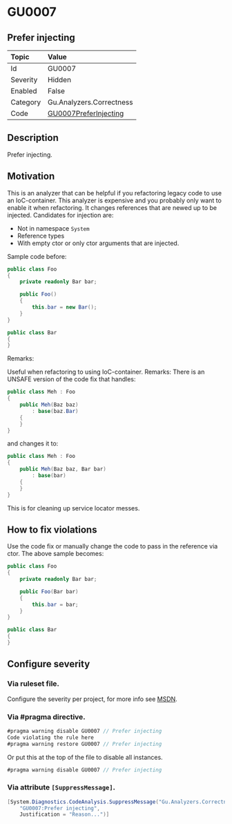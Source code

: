 # GU0007
## Prefer injecting

| Topic    | Value
| :--      | :--
| Id       | GU0007
| Severity | Hidden
| Enabled  | False
| Category | Gu.Analyzers.Correctness
| Code     | [GU0007PreferInjecting](https://github.com/GuOrg/Gu.Analyzers/blob/master/Gu.Analyzers/GU0007PreferInjecting.cs)


## Description

Prefer injecting.

## Motivation

This is an analyzer that can be helpful if you refactoring legacy code to use an IoC-container.
This analyzer is expensive and you probably only want to enable it when refactoring.
It changes references that are newed up to be injected.
Candidates for injection are:
- Not in namespace `System`
- Reference types
- With empty ctor or only ctor arguments that are injected.

Sample code before:

```c#
public class Foo
{
    private readonly Bar bar;

    public Foo()
    {
        this.bar = new Bar();
    }
}

public class Bar
{
}
```

Remarks:

Useful when refactoring to using IoC-container.
Remarks:
There is an UNSAFE version of the code fix that handles:

```C#
public class Meh : Foo
{
    public Meh(Baz baz)
        : base(baz.Bar)
    {
    }
}
```

and changes it to:

```C#
public class Meh : Foo
{
    public Meh(Baz baz, Bar bar)
        : base(bar)
    {
    }
}
```

This is for cleaning up service locator messes.

## How to fix violations

Use the code fix or manually change the code to pass in the reference via ctor.
The above sample becomes:

```c#
public class Foo
{
    private readonly Bar bar;

    public Foo(Bar bar)
    {
        this.bar = bar;
    }
}

public class Bar
{
}
```
<!-- start generated config severity -->
## Configure severity

### Via ruleset file.

Configure the severity per project, for more info see [MSDN](https://msdn.microsoft.com/en-us/library/dd264949.aspx).

### Via #pragma directive.
```C#
#pragma warning disable GU0007 // Prefer injecting
Code violating the rule here
#pragma warning restore GU0007 // Prefer injecting
```

Or put this at the top of the file to disable all instances.
```C#
#pragma warning disable GU0007 // Prefer injecting
```

### Via attribute `[SuppressMessage]`.

```C#
[System.Diagnostics.CodeAnalysis.SuppressMessage("Gu.Analyzers.Correctness", 
    "GU0007:Prefer injecting", 
    Justification = "Reason...")]
```
<!-- end generated config severity -->
